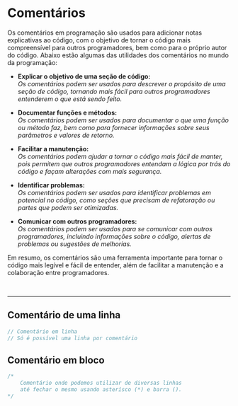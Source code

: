 # Comentários

Os comentários em programação são usados para adicionar notas explicativas ao código, com o objetivo de tornar o código mais compreensível para outros programadores, bem como para o próprio autor do código. Abaixo estão algumas das utilidades dos comentários no mundo da programação:

* __Explicar o objetivo de uma seção de código:__ </br>
_Os comentários podem ser usados para descrever o propósito de uma seção de código, tornando mais fácil para outros programadores entenderem o que está sendo feito._</br>

* __Documentar funções e métodos:__ </br>
_Os comentários podem ser usados para documentar o que uma função ou método faz, bem como para fornecer informações sobre seus parâmetros e valores de retorno._</br>

* __Facilitar a manutenção:__ </br>
_Os comentários podem ajudar a tornar o código mais fácil de manter, pois permitem que outros programadores entendam a lógica por trás do código e façam alterações com mais segurança._</br>

* __Identificar problemas:__ </br>
_Os comentários podem ser usados para identificar problemas em potencial no código, como seções que precisam de refatoração ou partes que podem ser otimizadas._ </br>

* __Comunicar com outros programadores:__ </br>
_Os comentários podem ser usados para se comunicar com outros programadores, incluindo informações sobre o código, alertas de problemas ou sugestões de melhorias._</br>

Em resumo, os comentários são uma ferramenta importante para tornar o código mais legível e fácil de entender, além de facilitar a manutenção e a colaboração entre programadores.

</br>

___________________________________________________________________

## Comentário de uma linha
```js
// Comentário em linha
// Só é possível uma linha por comentário 
```

## Comentário em bloco
```js
/*  
    Comentário onde podemos utilizar de diversas linhas
    até fechar o mesmo usando asterísco (*) e barra ().
*/
```

